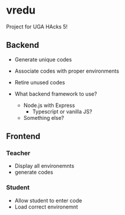 # vredu
Project for UGA HAcks 5!

## Backend

- Generate unique codes
- Associate codes with proper environments 
- Retire unused codes

- What backend framework to use?
	- Node.js with Express
		- Typescript or vanilla JS?
	- Something else?

## Frontend 

### Teacher

- Display all environemnts
- generate codes

### Student

- Allow student to enter code
- Load correct environemnt 